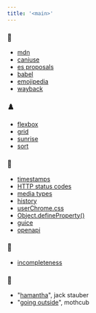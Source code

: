 ```yaml
---
title: '<main>'
---
```


### 💖
- [mdn](https://developer.mozilla.org)
- [caniuse](https://caniuse.com)
- [es proposals](https://github.com/tc39/proposals)
- [babel](https://babeljs.io/repl/)
- [emojipedia](https://emojipedia.org)
- [wayback](https://web.archive.org/)

### ♟️
- [flexbox](https://flexboxfroggy.com/)
- [grid](https://cssgridgarden.com/)
- [sunrise](https://codepen.io/davidkpiano/pen/VmMWZW)
- [sort](https://imgur.com/gallery/GD5gi)

### 🤖
- [timestamps](https://xml2rfc.tools.ietf.org/public/rfc/html/rfc3339.html#anchor14)
- [HTTP status codes](https://tools.ietf.org/html/rfc7231#section-6)
- [media types](https://www.iana.org/assignments/media-types/media-types.xhtml)
- [history](https://diveintohtml5.info/history.html)
- [userChrome.css](https://www.userchrome.org/what-is-userchrome-css.html)
- [Object.defineProperty()](http://2ality.com/2012/08/property-definition-assignment.html)
- [guice](https://github.com/google/guice/wiki/BindingResolution)
- [openapi](https://swagger.io/specification/)

### 💭
- [incompleteness](https://en.wikipedia.org/wiki/G%C3%B6del%27s_incompleteness_theorems)

### 🎵
- "[hamantha](https://www.youtube.com/watch?v=pOljw0z5asI)", jack stauber
- "[going outside](https://www.youtube.com/watch?v=ONALSgxYq7k)", mothcub
